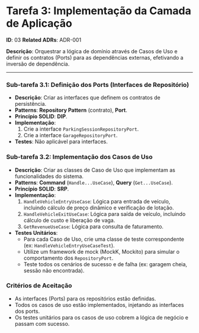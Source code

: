 # Tarefa 3: Implementação da Camada de Aplicação

**ID**: 03
**Related ADRs**: ADR-001

**Descrição**: Orquestrar a lógica de domínio através de Casos de Uso e definir os contratos (Ports) para as dependências externas, efetivando a inversão de dependência.

---

### Sub-tarefa 3.1: Definição dos Ports (Interfaces de Repositório)

*   **Descrição**: Criar as interfaces que definem os contratos de persistência.
*   **Patterns**: **Repository Pattern** (contrato), **Port**.
*   **Princípio SOLID**: **DIP**.
*   **Implementação**:
    1.  Crie a interface `ParkingSessionRepositoryPort`.
    2.  Crie a interface `GarageRepositoryPort`.
*   **Testes**: Não aplicável para interfaces.

### Sub-tarefa 3.2: Implementação dos Casos de Uso

*   **Descrição**: Criar as classes de Caso de Uso que implementam as funcionalidades do sistema.
*   **Patterns**: **Command** (`Handle...UseCase`), **Query** (`Get...UseCase`).
*   **Princípio SOLID**: **SRP**.
*   **Implementação**:
    1.  `HandleVehicleEntryUseCase`: Lógica para entrada de veículo, incluindo cálculo de preço dinâmico e verificação de lotação.
    2.  `HandleVehicleExitUseCase`: Lógica para saída de veículo, incluindo cálculo de custo e liberação de vaga.
    3.  `GetRevenueUseCase`: Lógica para consulta de faturamento.
*   **Testes Unitários**:
    *   Para cada Caso de Uso, crie uma classe de teste correspondente (ex: `HandleVehicleEntryUseCaseTest`).
    *   Utilize um framework de mock (MockK, Mockito) para simular o comportamento dos `RepositoryPort`.
    *   Teste todos os cenários de sucesso e de falha (ex: garagem cheia, sessão não encontrada).

### Critérios de Aceitação
*   As interfaces (Ports) para os repositórios estão definidas.
*   Todos os casos de uso estão implementados, injetando as interfaces dos ports.
*   Os testes unitários para os casos de uso cobrem a lógica de negócio e passam com sucesso.